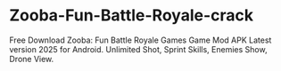 # Zooba-Fun-Battle-Royale-crack
Free Download Zooba: Fun Battle Royale Games Game Mod APK Latest version 2025 for Android. Unlimited Shot, Sprint Skills, Enemies Show, Drone View.
